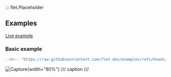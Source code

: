 ::: flet.Placeholder

## Examples

[Live example](https://flet-controls-gallery.fly.dev/layout/placeholder)

### Basic example


```python
--8<-- "https://raw.githubusercontent.com/flet-dev/examples/refs/heads/v1-docs/python/controls/"
```

![Capture](){width="80%"}
/// caption
///

